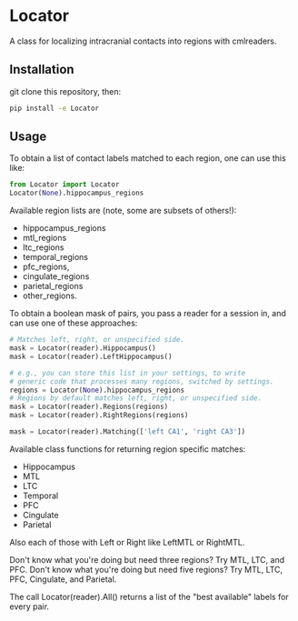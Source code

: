 # Locator

A class for localizing intracranial contacts into regions with cmlreaders.

Installation
------------

git clone this repository, then:
  ```bash
  pip install -e Locator
  ```

Usage
------------
To obtain a list of contact labels matched to each region, one can use this
like:

  ```python
  from Locator import Locator
  Locator(None).hippocampus_regions
  ```
     
Available region lists are (note, some are subsets of others!):
- hippocampus\_regions
- mtl\_regions
- ltc\_regions
- temporal\_regions
- pfc\_regions,
- cingulate\_regions
- parietal\_regions
- other\_regions.

To obtain a boolean mask of pairs, you pass a reader for a session in, and
can use one of these approaches:

  ```python
  # Matches left, right, or unspecified side.
  mask = Locator(reader).Hippocampus()
  mask = Locator(reader).LeftHippocampus()

  # e.g., you can store this list in your settings, to write
  # generic code that processes many regions, switched by settings.
  regions = Locator(None).hippocampus_regions
  # Regions by default matches left, right, or unspecified side.
  mask = Locator(reader).Regions(regions)
  mask = Locator(reader).RightRegions(regions)

  mask = Locator(reader).Matching(['left CA1', 'right CA3'])
  ```

Available class functions for returning region specific matches:
- Hippocampus
- MTL
- LTC
- Temporal
- PFC
- Cingulate
- Parietal

Also each of those with Left or Right like LeftMTL or RightMTL.

Don't know what you're doing but need three regions?  Try MTL, LTC, and PFC.
Don't know what you're doing but need five regions?  Try MTL, LTC, PFC,
Cingulate, and Parietal.

The call Locator(reader).All() returns a list of the "best available"
labels for every pair.

